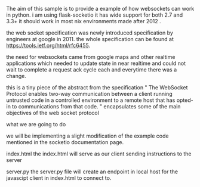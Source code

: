 The aim of this sample is to provide a example of how websockets can work in python.
i am using flask-socketio it has wide support for both 2.7 and 3.3+ it should work in most 
nix environments made after 2012 .  

the web socket specification was newly introduced specification by engineers at google in 2011.
the whole specification can be found at https://tools.ietf.org/html/rfc6455.

the need for websockets came from google maps and other realtime applications which needed to update
state in near realtime and could not wait to complete a request ack cycle each and everytime there was a change.

this is a tiny piece of the abstract from the specification
"
   The WebSocket Protocol enables two-way communication between a client
   running untrusted code in a controlled environment to a remote host
   that has opted-in to communications from that code. 
"
encapsulates some of the main objectives of the web socket protocol


what we are going to do

we will be implementing a slight modification of the example code mentioned in the socketio documentation page.

index.html
the index.html will serve as our client sending instructions to the server

server.py
the server.py file will create an endpoint in local host for the javascipt client in index.html to connect to.



